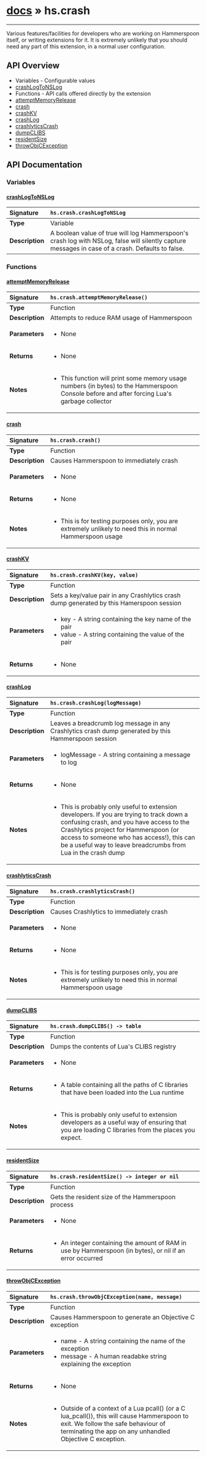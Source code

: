 # [docs](index.md) » hs.crash
---

Various features/facilities for developers who are working on Hammerspoon itself, or writing extensions for it. It is extremely unlikely that you should need any part of this extension, in a normal user configuration.

## API Overview
* Variables - Configurable values
 * [crashLogToNSLog](#crashlogtonslog)
* Functions - API calls offered directly by the extension
 * [attemptMemoryRelease](#attemptmemoryrelease)
 * [crash](#crash)
 * [crashKV](#crashkv)
 * [crashLog](#crashlog)
 * [crashlyticsCrash](#crashlyticscrash)
 * [dumpCLIBS](#dumpclibs)
 * [residentSize](#residentsize)
 * [throwObjCException](#throwobjcexception)

## API Documentation

### Variables

#### [crashLogToNSLog](#crashlogtonslog)
| <span style="float: left;">**Signature**</span> | <span style="float: left;">`hs.crash.crashLogToNSLog` </span>                                                          |
| -----------------------------------------------------|---------------------------------------------------------------------------------------------------------|
| **Type**                                             | Variable                                                                                         |
| **Description**                                      | A boolean value of true will log Hammerspoon's crash log with NSLog, false will silently capture messages in case of a crash. Defaults to false.                                                                                         |

### Functions

#### [attemptMemoryRelease](#attemptmemoryrelease)
| <span style="float: left;">**Signature**</span> | <span style="float: left;">`hs.crash.attemptMemoryRelease()` </span>                                                          |
| -----------------------------------------------------|---------------------------------------------------------------------------------------------------------|
| **Type**                                             | Function                                                                                         |
| **Description**                                      | Attempts to reduce RAM usage of Hammerspoon                                                                                         |
| **Parameters**                                       | <ul><li>None</li></ul> |
| **Returns**                                          | <ul><li>None</li></ul>          |
| **Notes**                                            | <ul><li>This function will print some memory usage numbers (in bytes) to the Hammerspoon Console before and after forcing Lua's garbage collector</li></ul>                |

#### [crash](#crash)
| <span style="float: left;">**Signature**</span> | <span style="float: left;">`hs.crash.crash()` </span>                                                          |
| -----------------------------------------------------|---------------------------------------------------------------------------------------------------------|
| **Type**                                             | Function                                                                                         |
| **Description**                                      | Causes Hammerspoon to immediately crash                                                                                         |
| **Parameters**                                       | <ul><li>None</li></ul> |
| **Returns**                                          | <ul><li>None</li></ul>          |
| **Notes**                                            | <ul><li>This is for testing purposes only, you are extremely unlikely to need this in normal Hammerspoon usage</li></ul>                |

#### [crashKV](#crashkv)
| <span style="float: left;">**Signature**</span> | <span style="float: left;">`hs.crash.crashKV(key, value)` </span>                                                          |
| -----------------------------------------------------|---------------------------------------------------------------------------------------------------------|
| **Type**                                             | Function                                                                                         |
| **Description**                                      | Sets a key/value pair in any Crashlytics crash dump generated by this Hamerspoon session                                                                                         |
| **Parameters**                                       | <ul><li>key - A string containing the key name of the pair</li><li>value - A string containing the value of the pair</li></ul> |
| **Returns**                                          | <ul><li>None</li></ul>          |

#### [crashLog](#crashlog)
| <span style="float: left;">**Signature**</span> | <span style="float: left;">`hs.crash.crashLog(logMessage)` </span>                                                          |
| -----------------------------------------------------|---------------------------------------------------------------------------------------------------------|
| **Type**                                             | Function                                                                                         |
| **Description**                                      | Leaves a breadcrumb log message in any Crashlytics crash dump generated by this Hammerspoon session                                                                                         |
| **Parameters**                                       | <ul><li>logMessage - A string containing a message to log</li></ul> |
| **Returns**                                          | <ul><li>None</li></ul>          |
| **Notes**                                            | <ul><li>This is probably only useful to extension developers. If you are trying to track down a confusing crash, and you have access to the Crashlytics project for Hammerspoon (or access to someone who has access!), this can be a useful way to leave breadcrumbs from Lua in the crash dump</li></ul>                |

#### [crashlyticsCrash](#crashlyticscrash)
| <span style="float: left;">**Signature**</span> | <span style="float: left;">`hs.crash.crashlyticsCrash()` </span>                                                          |
| -----------------------------------------------------|---------------------------------------------------------------------------------------------------------|
| **Type**                                             | Function                                                                                         |
| **Description**                                      | Causes Crashlytics to immediately crash                                                                                         |
| **Parameters**                                       | <ul><li>None</li></ul> |
| **Returns**                                          | <ul><li>None</li></ul>          |
| **Notes**                                            | <ul><li>This is for testing purposes only, you are extremely unlikely to need this in normal Hammerspoon usage</li></ul>                |

#### [dumpCLIBS](#dumpclibs)
| <span style="float: left;">**Signature**</span> | <span style="float: left;">`hs.crash.dumpCLIBS() -> table` </span>                                                          |
| -----------------------------------------------------|---------------------------------------------------------------------------------------------------------|
| **Type**                                             | Function                                                                                         |
| **Description**                                      | Dumps the contents of Lua's CLIBS registry                                                                                         |
| **Parameters**                                       | <ul><li>None</li></ul> |
| **Returns**                                          | <ul><li>A table containing all the paths of C libraries that have been loaded into the Lua runtime</li></ul>          |
| **Notes**                                            | <ul><li>This is probably only useful to extension developers as a useful way of ensuring that you are loading C libraries from the places you expect.</li></ul>                |

#### [residentSize](#residentsize)
| <span style="float: left;">**Signature**</span> | <span style="float: left;">`hs.crash.residentSize() -> integer or nil` </span>                                                          |
| -----------------------------------------------------|---------------------------------------------------------------------------------------------------------|
| **Type**                                             | Function                                                                                         |
| **Description**                                      | Gets the resident size of the Hammerspoon process                                                                                         |
| **Parameters**                                       | <ul><li>None</li></ul> |
| **Returns**                                          | <ul><li>An integer containing the amount of RAM in use by Hammerspoon (in bytes), or nil if an error occurred</li></ul>          |

#### [throwObjCException](#throwobjcexception)
| <span style="float: left;">**Signature**</span> | <span style="float: left;">`hs.crash.throwObjCException(name, message)` </span>                                                          |
| -----------------------------------------------------|---------------------------------------------------------------------------------------------------------|
| **Type**                                             | Function                                                                                         |
| **Description**                                      | Causes Hammerspoon to generate an Objective C exception                                                                                         |
| **Parameters**                                       | <ul><li>name - A string containing the name of the exception</li><li>message - A human readabke string explaining the exception</li></ul> |
| **Returns**                                          | <ul><li>None</li></ul>          |
| **Notes**                                            | <ul><li>Outside of a context of a Lua pcall() (or a C lua_pcall()), this will cause Hammerspoon to exit. We follow the safe behaviour of terminating the app on any unhandled Objective C exception.</li></ul>                |


